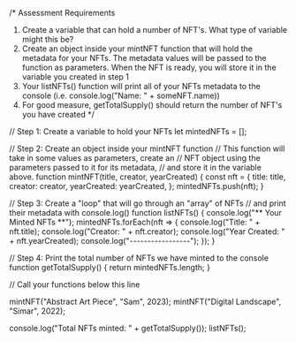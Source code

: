 /*
Assessment Requirements
1. Create a variable that can hold a number of NFT's. What type of variable might this be?
2. Create an object inside your mintNFT function that will hold the metadata for your NFTs. 
   The metadata values will be passed to the function as parameters. When the NFT is ready, 
   you will store it in the variable you created in step 1
3. Your listNFTs() function will print all of your NFTs metadata to the console (i.e. console.log("Name: " + someNFT.name))
4. For good measure, getTotalSupply() should return the number of NFT's you have created
*/

// Step 1: Create a variable to hold your NFTs
let mintedNFTs = [];

// Step 2: Create an object inside your mintNFT function
// This function will take in some values as parameters, create an
// NFT object using the parameters passed to it for its metadata, 
// and store it in the variable above.
function mintNFT(title, creator, yearCreated) {
  const nft = {
    title: title,
    creator: creator,
    yearCreated: yearCreated,
  };
  mintedNFTs.push(nft);
}

// Step 3: Create a "loop" that will go through an "array" of NFTs
// and print their metadata with console.log()
function listNFTs() {
  console.log("** Your Minted NFTs **");
  mintedNFTs.forEach(nft => {
    console.log("Title: " + nft.title);
    console.log("Creator: " + nft.creator);
    console.log("Year Created: " + nft.yearCreated);
    console.log("-*-*-*-*-*-*-*-*-*-*-*-*-*-*-*-*-");
  });
}

// Step 4: Print the total number of NFTs we have minted to the console
function getTotalSupply() {
  return mintedNFTs.length;
}

// Call your functions below this line

mintNFT("Abstract Art Piece", "Sam", 2023);
mintNFT("Digital Landscape", "Simar", 2022);

console.log("Total NFTs minted: " + getTotalSupply());
listNFTs();
